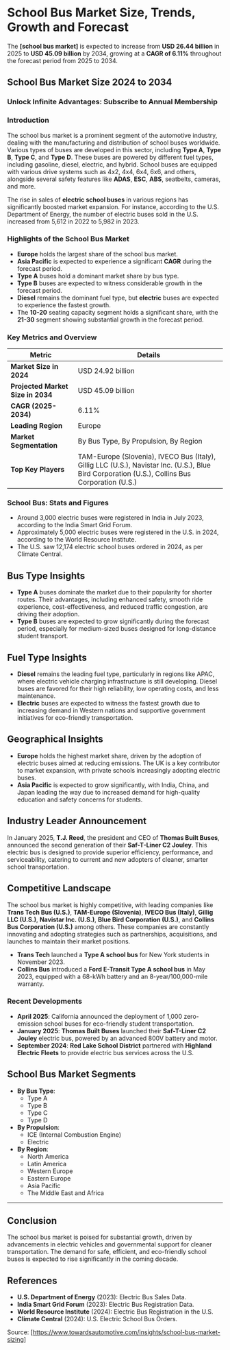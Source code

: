 # School Bus Market Size, Trends, Growth and Forecast

The **[school bus market]** is expected to increase from **USD 26.44 billion** in 2025 to **USD 45.09 billion** by 2034, growing at a **CAGR of 6.11%** throughout the forecast period from 2025 to 2034.

## School Bus Market Size 2024 to 2034

### Unlock Infinite Advantages: Subscribe to Annual Membership

### Introduction
The school bus market is a prominent segment of the automotive industry, dealing with the manufacturing and distribution of school buses worldwide. Various types of buses are developed in this sector, including **Type A**, **Type B**, **Type C**, and **Type D**. These buses are powered by different fuel types, including gasoline, diesel, electric, and hybrid. School buses are equipped with various drive systems such as 4x2, 4x4, 6x4, 6x6, and others, alongside several safety features like **ADAS**, **ESC**, **ABS**, seatbelts, cameras, and more.

The rise in sales of **electric school buses** in various regions has significantly boosted market expansion. For instance, according to the U.S. Department of Energy, the number of electric buses sold in the U.S. increased from 5,612 in 2022 to 5,982 in 2023.

### Highlights of the School Bus Market
- **Europe** holds the largest share of the school bus market.
- **Asia Pacific** is expected to experience a significant **CAGR** during the forecast period.
- **Type A** buses hold a dominant market share by bus type.
- **Type B** buses are expected to witness considerable growth in the forecast period.
- **Diesel** remains the dominant fuel type, but **electric** buses are expected to experience the fastest growth.
- The **10-20** seating capacity segment holds a significant share, with the **21-30** segment showing substantial growth in the forecast period.

### Key Metrics and Overview
| Metric | Details |
|--------|---------|
| **Market Size in 2024** | USD 24.92 billion |
| **Projected Market Size in 2034** | USD 45.09 billion |
| **CAGR (2025-2034)** | 6.11% |
| **Leading Region** | Europe |
| **Market Segmentation** | By Bus Type, By Propulsion, By Region |
| **Top Key Players** | TAM-Europe (Slovenia), IVECO Bus (Italy), Gillig LLC (U.S.), Navistar Inc. (U.S.), Blue Bird Corporation (U.S.), Collins Bus Corporation (U.S.) |

### School Bus: Stats and Figures
- Around 3,000 electric buses were registered in India in July 2023, according to the India Smart Grid Forum.
- Approximately 5,000 electric buses were registered in the U.S. in 2024, according to the World Resource Institute.
- The U.S. saw 12,174 electric school buses ordered in 2024, as per Climate Central.

## Bus Type Insights
- **Type A** buses dominate the market due to their popularity for shorter routes. Their advantages, including enhanced safety, smooth ride experience, cost-effectiveness, and reduced traffic congestion, are driving their adoption.
- **Type B** buses are expected to grow significantly during the forecast period, especially for medium-sized buses designed for long-distance student transport.

## Fuel Type Insights
- **Diesel** remains the leading fuel type, particularly in regions like APAC, where electric vehicle charging infrastructure is still developing. Diesel buses are favored for their high reliability, low operating costs, and less maintenance.
- **Electric** buses are expected to witness the fastest growth due to increasing demand in Western nations and supportive government initiatives for eco-friendly transportation.

## Geographical Insights
- **Europe** holds the highest market share, driven by the adoption of electric buses aimed at reducing emissions. The UK is a key contributor to market expansion, with private schools increasingly adopting electric buses.
- **Asia Pacific** is expected to grow significantly, with India, China, and Japan leading the way due to increased demand for high-quality education and safety concerns for students.

## Industry Leader Announcement
In January 2025, **T.J. Reed**, the president and CEO of **Thomas Built Buses**, announced the second generation of their **Saf-T-Liner C2 Jouley**. This electric bus is designed to provide superior efficiency, performance, and serviceability, catering to current and new adopters of cleaner, smarter school transportation.

## Competitive Landscape
The school bus market is highly competitive, with leading companies like **Trans Tech Bus (U.S.)**, **TAM-Europe (Slovenia)**, **IVECO Bus (Italy)**, **Gillig LLC (U.S.)**, **Navistar Inc. (U.S.)**, **Blue Bird Corporation (U.S.)**, and **Collins Bus Corporation (U.S.)** among others. These companies are constantly innovating and adopting strategies such as partnerships, acquisitions, and launches to maintain their market positions. 

- **Trans Tech** launched a **Type A school bus** for New York students in November 2023.
- **Collins Bus** introduced a **Ford E-Transit Type A school bus** in May 2023, equipped with a 68-kWh battery and an 8-year/100,000-mile warranty.

### Recent Developments
- **April 2025**: California announced the deployment of 1,000 zero-emission school buses for eco-friendly student transportation.
- **January 2025**: **Thomas Built Buses** launched their **Saf-T-Liner C2 Jouley** electric bus, powered by an advanced 800V battery and motor.
- **September 2024**: **Red Lake School District** partnered with **Highland Electric Fleets** to provide electric bus services across the U.S.

## School Bus Market Segments
- **By Bus Type**:
  - Type A
  - Type B
  - Type C
  - Type D
- **By Propulsion**:
  - ICE (Internal Combustion Engine)
  - Electric
- **By Region**:
  - North America
  - Latin America
  - Western Europe
  - Eastern Europe
  - Asia Pacific
  - The Middle East and Africa

---

## Conclusion
The school bus market is poised for substantial growth, driven by advancements in electric vehicles and governmental support for cleaner transportation. The demand for safe, efficient, and eco-friendly school buses is expected to rise significantly in the coming decade.

## References
- **U.S. Department of Energy** (2023): Electric Bus Sales Data.
- **India Smart Grid Forum** (2023): Electric Bus Registration Data.
- **World Resource Institute** (2024): Electric Bus Registration in the U.S.
- **Climate Central** (2024): U.S. Electric School Bus Orders.

Source: [https://www.towardsautomotive.com/insights/school-bus-market-sizing]
